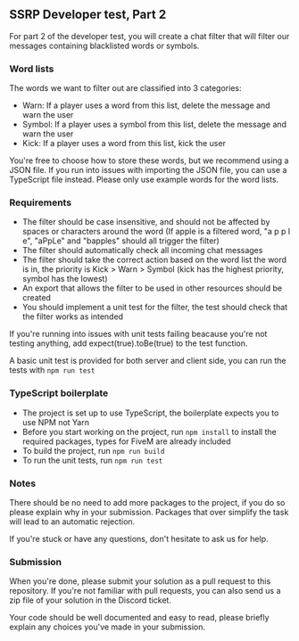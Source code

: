 ## SSRP Developer test, Part 2
For part 2 of the developer test, you will create a chat filter that will filter our messages containing blacklisted words or symbols.

### Word lists
The words we want to filter out are classified into 3 categories:
- Warn: If a player uses a word from this list, delete the message and warn the user
- Symbol: If a player uses a symbol from this list, delete the message and warn the user
- Kick: If a player uses a word from this list, kick the user

You're free to choose how to store these words, but we recommend using a JSON file. If you run into issues with importing the JSON file, you can use a TypeScript file instead.
Please only use example words for the word lists.

### Requirements
- The filter should be case insensitive, and should not be affected by spaces or characters around the word (If apple is a filtered word, "a p p l e", "aPpLe" and "bapples" should all trigger the filter)
- The filter should automatically check all incoming chat messages
- The filter should take the correct action based on the word list the word is in, the priority is Kick > Warn > Symbol (kick has the highest priority, symbol has the lowest)
- An export that allows the filter to be used in other resources should be created
- You should implement a unit test for the filter, the test should check that the filter works as intended

If you're running into issues with unit tests failing beacause you're not testing anything, add expect(true).toBe(true) to the test function.

A basic unit test is provided for both server and client side, you can run the tests with `npm run test`

### TypeScript boilerplate
- The project is set up to use TypeScript, the boilerplate expects you to use NPM not Yarn
- Before you start working on the project, run `npm install` to install the required packages, types for FiveM are already included
- To build the project, run `npm run build`
- To run the unit tests, run `npm run test`

### Notes
There should be no need to add more packages to the project, if you do so please explain why in your submission. Packages that over simplify the task will lead to an automatic rejection.

If you're stuck or have any questions, don't hesitate to ask us for help.

### Submission
When you're done, please submit your solution as a pull request to this repository. If you're not familiar with pull requests, you can also send us a zip file of your solution in the Discord ticket.

Your code should be well documented and easy to read, please briefly explain any choices you've made in your submission.